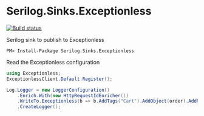 Serilog.Sinks.Exceptionless
===========================

[![Build status](https://ci.appveyor.com/api/projects/status/bvmfe8muijhgkb9j?svg=true)](https://ci.appveyor.com/project/serilog/serilog-sinks-exceptionless)

Serilog sink to publish to Exceptionless

```
PM> Install-Package Serilog.Sinks.Exceptionless
``` 

Read the Exceptionless configuration
```csharp
using Exceptionless;
ExceptionlessClient.Default.Register();
```

```csharp
Log.Logger = new LoggerConfiguration()
    .Enrich.With(new HttpRequestIdEnricher())
    .WriteTo.Exceptionless(b => b.AddTags("Cart").AddObject(order).AddRequestInfo())
    .CreateLogger();
```
